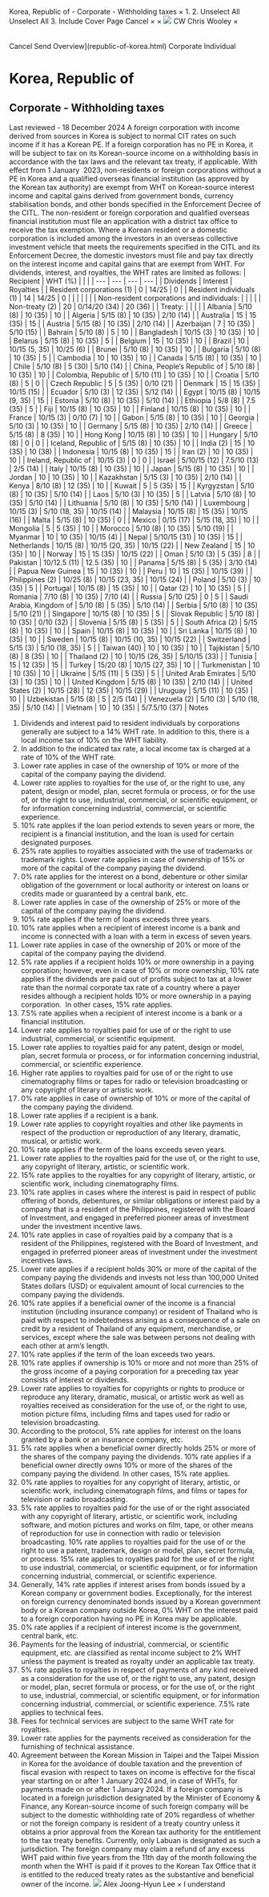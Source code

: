 Korea, Republic of - Corporate - Withholding taxes
×
1.
2.
Unselect All
Unselect All
3.
Include Cover Page
Cancel
×
×
![](-/media/world-wide-tax-summaries/attachments/global---chris-wooley.ashx%3Frev=ac5e5f3223b34096b1afc2a6009c7320&revision=ac5e5f32-23b3-4096-b1af-c2a6009c7320&hash=859B7ADC84DC2CBEC9760E9E6EE7DE6D0A8BFCDF)
CW
Chris Wooley
×
######
Cancel
Send
Overview](republic-of-korea.html)
Corporate
Individual
# Korea, Republic of
## Corporate - Withholding taxes
Last reviewed - 18 December 2024
A foreign corporation with income derived from sources in Korea is subject to normal CIT rates on such income if it has a Korean PE. If a foreign corporation has no PE in Korea, it will be subject to tax on its Korean-source income on a withholding basis in accordance with the tax laws and the relevant tax treaty, if applicable.
With effect from 1 January  2023, non-residents or foreign corporations without a PE in Korea and a qualified overseas financial institution (as approved by the Korean tax authority) are exempt from WHT on Korean-source interest income and capital gains derived from government bonds, currency stabilisation bonds, and other bonds specified in the Enforcement Decree of the CITL. The non-resident or foreign corporation and qualified overseas financial institution must file an application with a district tax office to receive the tax exemption. Where a Korean resident or a domestic corporation is included among the investors in an overseas collective investment vehicle that meets the requirements specified in the CITL and its Enforcement Decree, the domestic investors must file and pay tax directly on the interest income and capital gains that are exempt from WHT.
For dividends, interest, and royalties, the WHT rates are limited as follows:
| Recipient | WHT (%) | | |
| --- | --- | --- | --- |
| Dividends | Interest | Royalties |
| Resident corporations (1) | 0 | 14/25 | 0 |
| Resident individuals (1) | 14 | 14/25 | 0 |
|  |  |  |  |
| Non-resident corporations and individuals: |  |  |  |
| Non-treaty (2) | 20 | 0/14/20 (34) | 20 (36) |
| Treaty: |  |  |  |
| Albania | 5/10 (8) | 10 (35) | 10 |
| Algeria | 5/15 (8) | 10 (35) | 2/10 (14) |
| Australia | 15 | 15 (35) | 15 |
| Austria | 5/15 (8) | 10 (35) | 2/10 (14) |
| Azerbaijan | 7 | 10 (35) | 5/10 (15) |
| Bahrain | 5/10 (8) | 5 | 10 |
| Bangladesh | 10/15 (3) | 10 (35) | 10 |
| Belarus | 5/15 (8) | 10 (35) | 5 |
| Belgium | 15 | 10 (35) | 10 |
| Brazil | 10 | 10/15 (5, 35) | 10/25 (6) |
| Brunei | 5/10 (8) | 10 (35) | 10 |
| Bulgaria | 5/10 (8) | 10 (35) | 5 |
| Cambodia | 10 | 10 (35) | 10 |
| Canada | 5/15 (8) | 10 (35) | 10 |
| Chile | 5/10 (8) | 5 (30) | 5/10 (14) |
| China, People’s Republic of | 5/10 (8) | 10 (35) | 10 |
| Colombia, Republic of | 5/10 (11) | 10 (35) | 10 |
| Croatia | 5/10 (8) | 5 | 0 |
| Czech Republic | 5 | 5 (35) | 0/10 (21) |
| Denmark | 15 | 15 (35) | 10/15 (15) |
| Ecuador | 5/10 (3) | 12 (35) | 5/12 (14) |
| Egypt | 10/15 (8) | 10/15 (9, 35) | 15 |
| Estonia | 5/10 (8) | 10 (35) | 5/10 (14) |
| Ethiopia | 5/8 (8) | 7.5 (35) | 5 |
| Fiji | 10/15 (8) | 10 (35) | 10 |
| Finland | 10/15 (8) | 10 (35) | 10 |
| France | 10/15 (3) | 0/10 (7) | 10 |
| Gabon | 5/15 (8) | 10 (35) | 10 |
| Georgia | 5/10 (3) | 10 (35) | 10 |
| Germany | 5/15 (8) | 10 (35) | 2/10 (14) |
| Greece | 5/15 (8) | 8 (35) | 10 |
| Hong Kong | 10/15 (8) | 10 (35) | 10 |
| Hungary | 5/10 (8) | 0 | 0 |
| Iceland, Republic of | 5/15 (8) | 10 (35) | 10 |
| India (2) | 15 | 10 (35) | 10 (38) |
| Indonesia | 10/15 (8) | 10 (35) | 15 |
| Iran (2) | 10 | 10 (35) | 10 |
| Ireland, Republic of | 10/15 (3) | 0 | 0 |
| Israel | 5/10/15 (12) | 7.5/10 (13) | 2/5 (14) |
| Italy | 10/15 (8) | 10 (35) | 10 |
| Japan | 5/15 (8) | 10 (35) | 10 |
| Jordan | 10 | 10 (35) | 10 |
| Kazakhstan | 5/15 (3) | 10 (35) | 2/10 (14) |
| Kenya | 8/10 (8) | 12 (35) | 10 |
| Kuwait | 5 | 5 (35) | 15 |
| Kyrgyzstan | 5/10 (8) | 10 (35) | 5/10 (14) |
| Laos | 5/10 (3) | 10 (35) | 5 |
| Latvia | 5/10 (8) | 10 (35) | 5/10 (14) |
| Lithuania | 5/10 (8) | 10 (35) | 5/10 (14) |
| Luxembourg | 10/15 (3) | 5/10 (18, 35) | 10/15 (14) |
| Malaysia | 10/15 (8) | 15 (35) | 10/15 (16) |
| Malta | 5/15 (8) | 10 (35) | 0 |
| Mexico | 0/15 (17) | 5/15 (18, 35) | 10 |
| Mongolia | 5 | 5 (35) | 10 |
| Morocco | 5/10 (8) | 10 (35) | 5/10 (19) |
| Myanmar | 10 | 10 (35) | 10/15 (4) |
| Nepal | 5/10/15 (31) | 10 (35) | 15 |
| Netherlands | 10/15 (8) | 10/15 (20, 35) | 10/15 (22) |
| New Zealand | 15 | 10 (35) | 10 |
| Norway | 15 | 15 (35) | 10/15 (22) |
| Oman | 5/10 (3) | 5 (35) | 8 |
| Pakistan | 10/12.5 (11) | 12.5 (35) | 10 |
| Panama | 5/15 (8) | 5 (35) | 3/10 (14) |
| Papua New Guinea | 15 | 10 (35) | 10 |
| Peru | 10 | 15 (35) | 10/15 (39) |
| Philippines (2) | 10/25 (8) | 10/15 (23, 35) | 10/15 (24) |
| Poland | 5/10 (3) | 10 (35) | 5 |
| Portugal | 10/15 (8) | 15 (35) | 10 |
| Qatar (2) | 10 | 10 (35) | 5 |
| Romania | 7/10 (8) | 10 (35) | 7/10 (4) |
| Russia | 5/10 (25) | 0 | 5 |
| Saudi Arabia, Kingdom of | 5/10 (8) | 5 (35) | 5/10 (14) |
| Serbia | 5/10 (8) | 10 (35) | 5/10 (21) |
| Singapore | 10/15 (8) | 10 (35) | 5 |
| Slovak Republic | 5/10 (8) | 10 (35) | 0/10 (32) |
| Slovenia | 5/15 (8) | 5 (35) | 5 |
| South Africa (2) | 5/15 (8) | 10 (35) | 10 |
| Spain | 10/15 (8) | 10 (35) | 10 |
| Sri Lanka | 10/15 (8) | 10 (35) | 10 |
| Sweden | 10/15 (8) | 10/15 (10, 35) | 10/15 (22) |
| Switzerland | 5/15 (3) | 5/10 (18, 35) | 5 |
| Taiwan (40) | 10 | 10 (35) | 10 |
| Tajikistan | 5/10 (8) | 8 (35) | 10 |
| Thailand (2) | 10 | 10/15 (26, 35) | 5/10/15 (33) |
| Tunisia | 15 | 12 (35) | 15 |
| Turkey | 15/20 (8) | 10/15 (27, 35) | 10 |
| Turkmenistan | 10 | 10 (35) | 10 |
| Ukraine | 5/15 (11) | 5 (35) | 5 |
| United Arab Emirates | 5/10 (3) | 10 (35) | 10 |
| United Kingdom | 5/15 (8) | 10 (35) | 2/10 (14) |
| United States (2) | 10/15 (28) | 12 (35) | 10/15 (29) |
| Uruguay | 5/15 (11) | 10 (35) | 10 |
| Uzbekistan | 5/15 (8) | 5 | 2/5 (14) |
| Venezuela (2) | 5/10 (3) | 5/10 (18, 35) | 5/10 (14) |
| Vietnam | 10 | 10 (35) | 5/7.5/10 (37) |
Notes
1. Dividends and interest paid to resident individuals by corporations generally are subject to a 14% WHT rate. In addition to this, there is a local income tax of 10% on the WHT liability.
2. In addition to the indicated tax rate, a local income tax is charged at a rate of 10% of the WHT rate.
3. Lower rate applies in case of the ownership of 10% or more of the capital of the company paying the dividend.
4. Lower rate applies to royalties for the use of, or the right to use, any patent, design or model, plan, secret formula or process, or for the use of, or the right to use, industrial, commercial, or scientific equipment, or for information concerning industrial, commercial, or scientific experience.
5. 10% rate applies if the loan period extends to seven years or more, the recipient is a financial institution, and the loan is used for certain designated purposes.
6. 25% rate applies to royalties associated with the use of trademarks or trademark rights.
Lower rate applies in case of ownership of 15% or more of the capital of the company paying the dividend.
7. 0% rate applies for the interest on a bond, debenture or other similar obligation of the government or local authority or interest on loans or credits made or guaranteed by a central bank, etc.
8. Lower rate applies in case of the ownership of 25% or more of the capital of the company paying the dividend.
9. 10% rate applies if the term of loans exceeds three years.
10. 10% rate applies when a recipient of interest income is a bank and income is connected with a loan with a term in excess of seven years.
11. Lower rate applies in case of the ownership of 20% or more of the capital of the company paying the dividend.
12. 5% rate applies if a recipient holds 10% or more ownership in a paying corporation; however, even in case of 10% or more ownership, 10% rate applies if the dividends are paid out of profits subject to tax at a lower rate than the normal corporate tax rate of a country where a payer resides although a recipient holds 10% or more ownership in a paying corporation.  In other cases, 15% rate applies.
13. 7.5% rate applies when a recipient of interest income is a bank or a financial institution.
14. Lower rate applies to royalties paid for use of or the right to use industrial, commercial, or scientific equipment.
15. Lower rate applies to royalties paid for any patent, design or model, plan, secret formula or process, or for information concerning industrial, commercial, or scientific experience.
16. Higher rate applies to royalties paid for use of or the right to use cinematography films or tapes for radio or television broadcasting or any copyright of literary or artistic work.
17. 0% rate applies in case of ownership of 10% or more of the capital of the company paying the dividend.
18. Lower rate applies if a recipient is a bank.
19. Lower rate applies to copyright royalties and other like payments in respect of the production or reproduction of any literary, dramatic, musical, or artistic work.
20. 10% rate applies if the term of the loans exceeds seven years.
21. Lower rate applies to the royalties paid for the use of, or the right to use, any copyright of literary, artistic, or scientific work.
22. 15% rate applies to the royalties for any copyright of literary, artistic, or scientific work, including cinematography films.
23. 10% rate applies in cases where the interest is paid in respect of public offering of bonds, debentures, or similar obligations or interest paid by a company that is a resident of the Philippines, registered with the Board of Investment, and engaged in preferred pioneer areas of investment under the investment incentive laws.
24. 10% rate applies in case of royalties paid by a company that is a resident of the Philippines, registered with the Board of Investment, and engaged in preferred pioneer areas of investment under the investment incentives laws.
25. Lower rate applies if a recipient holds 30% or more of the capital of the company paying the dividends and invests not less than 100,000 United States dollars (USD) or equivalent amount of local currencies to the company paying the dividends.
26. 10% rate applies if a beneficial owner of the income is a financial institution (including insurance company) or resident of Thailand who is paid with respect to indebtedness arising as a consequence of a sale on credit by a resident of Thailand of any equipment, merchandise, or services, except where the sale was between persons not dealing with each other at arm’s length.
27. 10% rate applies if the term of the loan exceeds two years.
28. 10% rate applies if ownership is 10% or more and not more than 25% of the gross income of a paying corporation for a preceding tax year consists of interest or dividends.
29. Lower rate applies to royalties for copyrights or rights to produce or reproduce any literary, dramatic, musical, or artistic work as well as royalties received as consideration for the use of, or the right to use, motion picture films, including films and tapes used for radio or television broadcasting.
30. According to the protocol, 5% rate applies for interest on the loans granted by a bank or an insurance company, etc.
31. 5% rate applies when a beneficial owner directly holds 25% or more of the shares of the company paying the dividends. 10% rate applies if a beneficial owner directly owns 10% or more of the shares of the company paying the dividend. In other cases, 15% rate applies.
32. 0% rate applies to royalties for any copyright of literary, artistic, or scientific work, including cinematograph films, and films or tapes for television or radio broadcasting.
33. 5% rate applies to royalties paid for the use of or the right associated with any copyright of literary, artistic, or scientific work, including software, and motion pictures and works on film, tape, or other means of reproduction for use in connection with radio or television broadcasting. 10% rate applies to royalties paid for the use of or the right to use a patent, trademark, design or model, plan, secret formula, or process. 15% rate applies to royalties paid for the use of or the right to use industrial, commercial, or scientific equipment, or for information concerning industrial, commercial, or scientific experience.
34. Generally, 14% rate applies if interest arises from bonds issued by a Korean company or government bodies. Exceptionally, for the interest on foreign currency denominated bonds issued by a Korean government body or a Korean company outside Korea, 0% WHT on the interest paid to a foreign corporation having no PE in Korea may be applicable.
35. 0% rate applies if a recipient of interest income is the government, central bank, etc.
36. Payments for the leasing of industrial, commercial, or scientific equipment, etc. are classified as rental income subject to 2% WHT unless the payment is treated as royalty under an applicable tax treaty.
37. 5% rate applies to royalties in respect of payments of any kind received as a consideration for the use of, or the right to use, any patent, design or model, plan, secret formula or process, or for the use of, or the right to use, industrial, commercial, or scientific equipment, or for information concerning industrial, commercial, or scientific experience. 7.5% rate applies to technical fees.
38. Fees for technical services are subject to the same WHT rate for royalties.
39. Lower rate applies for the payments received as consideration for the furnishing of technical assistance.
40. Agreement between the Korean Mission in Taipei and the Taipei Mission in Korea for the avoidance of double taxation and the prevention of fiscal evasion with respect to taxes on income is effective for the fiscal year starting on or after 1 January 2024 and, in case of WHTs, for payments made on or after 1 January 2024.
If a foreign company is located in a foreign jurisdiction designated by the Minister of Economy & Finance, any Korean-source income of such foreign company will be subject to the domestic withholding rate of 20% regardless of whether or not the foreign company is resident of a treaty country unless it obtains a prior approval from the Korean tax authority for the entitlement to the tax treaty benefits. Currently, only Labuan is designated as such a jurisdiction. The foreign company may claim a refund of any excess WHT paid within five years from the 11th day of the month following the month when the WHT is paid if it proves to the Korean Tax Office that it is entitled to the reduced treaty rates as the substantive and beneficial owner of the income.
![](-/media/world-wide-tax-summaries/republicofkoreaalex-leekorea--alex-leepng20220712135051073.ashx%3Frev=0b9fea41b06c4456950270b47447217d&revision=0b9fea41-b06c-4456-9502-70b47447217d&hash=5D42BF4EB6032DC6B29DA0A928CF095CA70DE5EC)
Alex Joong-Hyun Lee
×
I understand